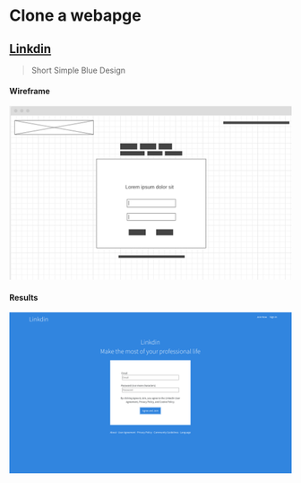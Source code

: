 # Clone a webapge
## [Linkdin](https://ninjaaung.github.io/ninjapedia/)
> Short Simple Blue Design
#### Wireframe
![wireframe](./img/Wireframe.png)
#### Results
![Page](./img/LInkdinDupe.png)
